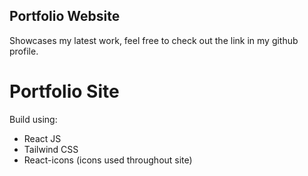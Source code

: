 ## Portfolio Website

Showcases my latest work, feel free to check out the link in my github profile.

Portfolio Site
===============

Build using:
* React JS
* Tailwind CSS
* React-icons (icons used throughout site)

